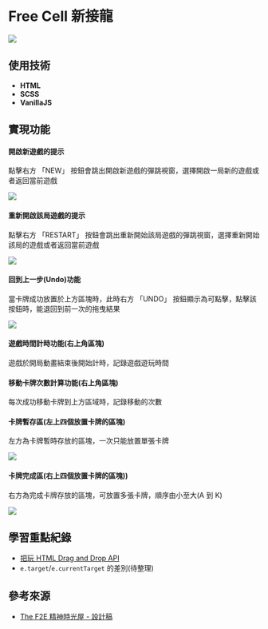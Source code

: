 # Free Cell 新接龍

![](https://i.imgur.com/ei6wvxQ.gif)

## 使用技術

- **HTML**
- **SCSS**
- **VanillaJS**

## 實現功能

#### 開啟新遊戲的提示

點擊右方 「NEW」 按鈕會跳出開啟新遊戲的彈跳視窗，選擇開啟一局新的遊戲或者返回當前遊戲

![](https://i.imgur.com/zTLaRRk.gif)

#### 重新開啟該局遊戲的提示

點擊右方 「RESTART」 按鈕會跳出重新開始該局遊戲的彈跳視窗，選擇重新開始該局的遊戲或者返回當前遊戲

![](https://i.imgur.com/wKeO567.gif)

#### 回到上一步(Undo)功能

當卡牌成功放置於上方區塊時，此時右方 「UNDO」 按鈕顯示為可點擊，點擊該按鈕時，能退回到前一次的拖曳結果

![](https://i.imgur.com/UpfGR4I.gif)

#### 遊戲時間計時功能(右上角區塊)

遊戲於開局動畫結束後開始計時，記錄遊戲遊玩時間

#### 移動卡牌次數計算功能(右上角區塊)

每次成功移動卡牌到上方區域時，記錄移動的次數

#### 卡牌暫存區(左上四個放置卡牌的區塊)

左方為卡牌暫時存放的區塊，一次只能放置單張卡牌

![](https://i.imgur.com/uxY5Evf.gif)

#### 卡牌完成區(右上四個放置卡牌的區塊))

右方為完成卡牌存放的區塊，可放置多張卡牌，順序由小至大(A 到 K)

![](https://i.imgur.com/ei6wvxQ.gif)

## 學習重點紀錄

- [把玩 HTML Drag and Drop API](https://penghuachen.github.io/2021/01/31/%E6%8A%8A%E7%8E%A9-HTML-Drag-and-Drop-API/)
- `e.target`/`e.currentTarget` 的差別(待整理)

## 參考來源

- [The F2E 精神時光屋 - 設計稿](https://challenge.thef2e.com/user/1461?schedule=2812#works-2812)
